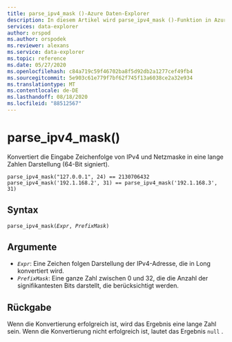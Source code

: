 ```yaml
---
title: parse_ipv4_mask ()-Azure Daten-Explorer
description: In diesem Artikel wird parse_ipv4_mask ()-Funktion in Azure Daten-Explorer beschrieben.
services: data-explorer
author: orspod
ms.author: orspodek
ms.reviewer: alexans
ms.service: data-explorer
ms.topic: reference
ms.date: 05/27/2020
ms.openlocfilehash: c84a719c59f46702ba8f5d92db2a1277cef49fb4
ms.sourcegitcommit: 5e903c61e779f7bf62f745f13a6038ce2a32e934
ms.translationtype: MT
ms.contentlocale: de-DE
ms.lasthandoff: 08/18/2020
ms.locfileid: "88512567"
---
```

# <a name="parse_ipv4_mask"></a>parse_ipv4_mask()

Konvertiert die Eingabe Zeichenfolge von IPv4 und Netzmaske in eine lange Zahlen Darstellung (64-Bit signiert).

```kusto
parse_ipv4_mask("127.0.0.1", 24) == 2130706432
parse_ipv4_mask('192.1.168.2', 31) == parse_ipv4_mask('192.1.168.3', 31)
```

## <a name="syntax"></a>Syntax

`parse_ipv4_mask(`*`Expr`*`, `*`PrefixMask`*`)`

## <a name="arguments"></a>Argumente

* *`Expr`*: Eine Zeichen folgen Darstellung der IPv4-Adresse, die in Long konvertiert wird. 
* *`PrefixMask`*: Eine ganze Zahl zwischen 0 und 32, die die Anzahl der signifikantesten Bits darstellt, die berücksichtigt werden.

## <a name="returns"></a>Rückgabe

Wenn die Konvertierung erfolgreich ist, wird das Ergebnis eine lange Zahl sein.
Wenn die Konvertierung nicht erfolgreich ist, lautet das Ergebnis `null` .
